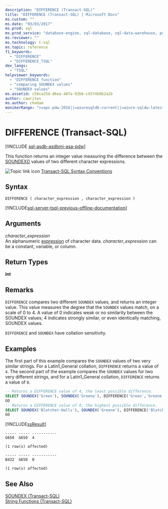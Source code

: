 ```yaml
---
description: "DIFFERENCE (Transact-SQL)"
title: "DIFFERENCE (Transact-SQL) | Microsoft Docs"
ms.custom: ""
ms.date: "03/03/2017"
ms.prod: sql
ms.prod_service: "database-engine, sql-database, sql-data-warehouse, pdw"
ms.reviewer: ""
ms.technology: t-sql
ms.topic: reference
f1_keywords: 
  - "DIFFERENCE"
  - "DIFFERENCE_TSQL"
dev_langs: 
  - "TSQL"
helpviewer_keywords: 
  - "DIFFERENCE function"
  - "comparing SOUNDEX values"
  - "SOUNDEX values"
ms.assetid: c58ca25d-d6ea-48fa-93bb-c9374b0b2a2b
author: cawrites
ms.author: chadam
monikerRange: ">=aps-pdw-2016||=azuresqldb-current||=azure-sqldw-latest||>=sql-server-2016||>=sql-server-linux-2017||=azuresqldb-mi-current"
---
```

# DIFFERENCE (Transact-SQL)
[!INCLUDE [sql-asdb-asdbmi-asa-pdw](../../includes/applies-to-version/sql-asdb-asdbmi-asa-pdw.md)]

This function returns an integer value measuring the difference between the [SOUNDEX()](./soundex-transact-sql.md) values of two different character expressions.  
  
 ![Topic link icon](../../database-engine/configure-windows/media/topic-link.gif "Topic link icon") [Transact-SQL Syntax Conventions](../../t-sql/language-elements/transact-sql-syntax-conventions-transact-sql.md)  
  
## Syntax  
  
```syntaxsql
DIFFERENCE ( character_expression , character_expression )  
```  
  
[!INCLUDE[sql-server-tsql-previous-offline-documentation](../../includes/sql-server-tsql-previous-offline-documentation.md)]

## Arguments
*character_expression*  
An alphanumeric [expression](../../t-sql/language-elements/expressions-transact-sql.md) of character data. *character_expression* can be a constant, variable, or column.  
  
## Return Types  
**int**  
 
## Remarks  
`DIFFERENCE` compares two different `SOUNDEX` values, and returns an integer value. This value measures the degree that the `SOUNDEX` values match, on a scale of 0 to 4. A value of 0 indicates weak or no similarity between the SOUNDEX values; 4 indicates strongly similar, or even identically matching, SOUNDEX values.  
  
`DIFFERENCE` and `SOUNDEX` have collation sensitivity.  
  
## Examples  
The first part of this example compares the `SOUNDEX` values of two very similar strings. For a Latin1_General collation, `DIFFERENCE` returns a value of `4`. The second part of the example compares the `SOUNDEX` values for two very different strings, and for a Latin1_General collation, `DIFFERENCE` returns a value of `0`.  
  
```sql  
-- Returns a DIFFERENCE value of 4, the least possible difference.  
SELECT SOUNDEX('Green'), SOUNDEX('Greene'), DIFFERENCE('Green','Greene');  
GO  
-- Returns a DIFFERENCE value of 0, the highest possible difference.  
SELECT SOUNDEX('Blotchet-Halls'), SOUNDEX('Greene'), DIFFERENCE('Blotchet-Halls', 'Greene');  
GO  
```  
  
 [!INCLUDE[ssResult](../../includes/ssresult-md.md)]  
  
```  
----- ----- -----------   
G650  G650  4             
  
(1 row(s) affected)  
  
----- ----- -----------   
B432  G650  0             
  
(1 row(s) affected)  
```  
  
## See Also  
 [SOUNDEX &#40;Transact-SQL&#41;](../../t-sql/functions/soundex-transact-sql.md)   
 [String Functions &#40;Transact-SQL&#41;](../../t-sql/functions/string-functions-transact-sql.md)  
  
  

